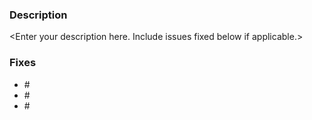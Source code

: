 ### Description

\<Enter your description here. Include issues fixed below if applicable.\>

### Fixes

* \#
* \#
* \#
